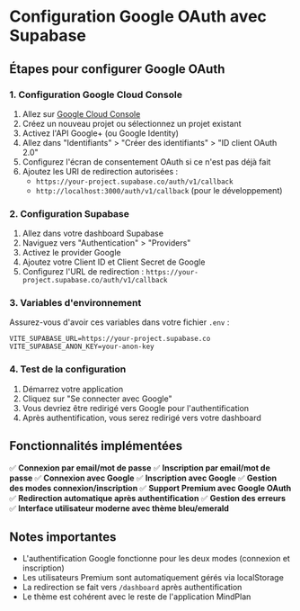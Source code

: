 # Configuration Google OAuth avec Supabase

## Étapes pour configurer Google OAuth

### 1. Configuration Google Cloud Console

1. Allez sur [Google Cloud Console](https://console.cloud.google.com/)
2. Créez un nouveau projet ou sélectionnez un projet existant
3. Activez l'API Google+ (ou Google Identity)
4. Allez dans "Identifiants" > "Créer des identifiants" > "ID client OAuth 2.0"
5. Configurez l'écran de consentement OAuth si ce n'est pas déjà fait
6. Ajoutez les URI de redirection autorisées :
   - `https://your-project.supabase.co/auth/v1/callback`
   - `http://localhost:3000/auth/v1/callback` (pour le développement)

### 2. Configuration Supabase

1. Allez dans votre dashboard Supabase
2. Naviguez vers "Authentication" > "Providers"
3. Activez le provider Google
4. Ajoutez votre Client ID et Client Secret de Google
5. Configurez l'URL de redirection : `https://your-project.supabase.co/auth/v1/callback`

### 3. Variables d'environnement

Assurez-vous d'avoir ces variables dans votre fichier `.env` :

```env
VITE_SUPABASE_URL=https://your-project.supabase.co
VITE_SUPABASE_ANON_KEY=your-anon-key
```

### 4. Test de la configuration

1. Démarrez votre application
2. Cliquez sur "Se connecter avec Google"
3. Vous devriez être redirigé vers Google pour l'authentification
4. Après authentification, vous serez redirigé vers votre dashboard

## Fonctionnalités implémentées

✅ **Connexion par email/mot de passe**
✅ **Inscription par email/mot de passe**
✅ **Connexion avec Google**
✅ **Inscription avec Google**
✅ **Gestion des modes connexion/inscription**
✅ **Support Premium avec Google OAuth**
✅ **Redirection automatique après authentification**
✅ **Gestion des erreurs**
✅ **Interface utilisateur moderne avec thème bleu/emerald**

## Notes importantes

- L'authentification Google fonctionne pour les deux modes (connexion et inscription)
- Les utilisateurs Premium sont automatiquement gérés via localStorage
- La redirection se fait vers `/dashboard` après authentification
- Le thème est cohérent avec le reste de l'application MindPlan

